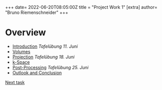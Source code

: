 +++
date= 2022-06-20T08:05:00Z
title = "Project Work 1"
[extra]
author= "Bruno Riemenschneider"
+++

# Overview 

- [Introduction](../introduction) *Tafelübung 11. Juni*
- [Volumes](../volume)
- [Projection](../projection) *Tafelübung 18. Juni*
- [k-Space](../projectiondomain)
- [Post-Processing](../postprocessing) *Tafelübung 25. Juni*
- [Outlook and Conclusion](../conclusion)

[Next task](../volume)


